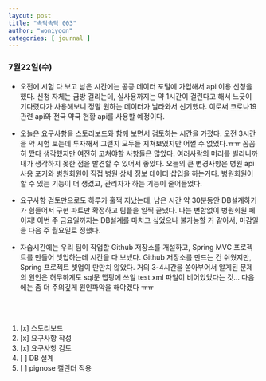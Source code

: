 ```yaml
---
layout: post
title: "속닥속닥 003"
author: "woniyoon"
categories: [ journal ]
---
```


### 7월22일(수)
- 오전에 시험 다 보고 남은 시간에는 공공 데이터 포털에 가입해서 api 이용 신청을 했다. 신청 자체는 금방 걸리는데, 실사용까지는 약 1시간이 걸린다고 해서 느긋이 기다렸다가 사용해보니 정말 원하는 데이터가 날라와서 신기했다. 이로써 코로나19 관련 api와 전국 약국 현황 api를 사용할 예정이다.

- 오늘은 요구사항을 스토리보드와 함께 보면서 검토하는 시간을 가졌다. 오전 3시간을 약 시험 보는데 투자해서 그런지 모두들 지쳐보였지만 어쩔 수 없었다.ㅠㅠ 꼼꼼히 짰다 생각했지만 여전히 고쳐야할 사항들은 많았다. 여러사람의 머리를 빌리니까 내가 생각하지 못한 점을 발견할 수 있어서 좋았다. 오늘의 큰 변경사항은 병원 api 사용 포기와 병원회원이 직접 병원 상세 정보 데이터 삽입을 하는거다. 병원회원이 할 수 있는 기능이 더 생겼고, 관리자가 하는 기능이 줄어들었다.<br>

- 요구사항 검토만으로도 하루가 훌쩍 지났는데, 남은 시간 약 30분동안 DB설계하기가 힘들어서 구현 파트만 확정하고 팀플을 일찍 끝냈다. 나는 변함없이 병원회원 페이지! 이번 주 금요일까지는 DB설계를 마치고 싶었으나 불가능할 거 같아서, 마감일을 다음 주 월요일로 정했다.

- 자습시간에는 우리 팀이 작업할 Github 저장소를 개설하고, Spring MVC 프로젝트를 만들어 셋업하는데 시간을 다 보냈다. Github 저장소를 만드는 건 쉬웠지만, Spring 프로젝트 셋업이 만만치 않았다. 거의 3-4시간을 쏟아부어서 알게된 문제의 원인은 허무하게도 sql문 맵핑에 쓰일 test.xml 파일이 비어있었다는 것... 다음에는 좀 더 주의깊게 원인파악을 해야겠다 ㅠㅠ

<br><br>

1. [x] 스토리보드 
2. [x] 요구사항 작성
3. [x] 요구사항 검토
4. [ ] DB 설계
5. [ ] pignose 캘린더 적용

